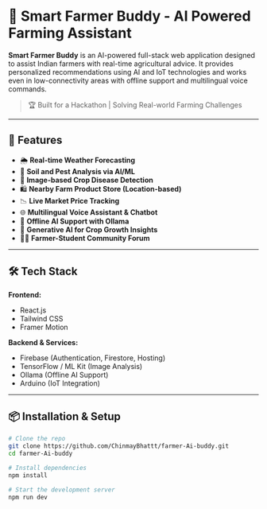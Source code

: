 # 🚜 Smart Farmer Buddy - AI Powered Farming Assistant

**Smart Farmer Buddy** is an AI-powered full-stack web application designed to assist Indian farmers with real-time agricultural advice. It provides personalized recommendations using AI and IoT technologies and works even in low-connectivity areas with offline support and multilingual voice commands.

> 🏆 Built for a Hackathon | Solving Real-world Farming Challenges

---

## 🌾 Features

- 🌦️ **Real-time Weather Forecasting**
- 🧪 **Soil and Pest Analysis via AI/ML**
- 📸 **Image-based Crop Disease Detection**
- 🛍️ **Nearby Farm Product Store (Location-based)**
- 📉 **Live Market Price Tracking**
- 🌐 **Multilingual Voice Assistant & Chatbot**
- 🧠 **Offline AI Support with Ollama**
- 🌱 **Generative AI for Crop Growth Insights**
- 👨‍🌾 **Farmer-Student Community Forum**

---

## 🛠 Tech Stack

**Frontend:**  
- React.js  
- Tailwind CSS  
- Framer Motion  

**Backend & Services:**  
- Firebase (Authentication, Firestore, Hosting)  
- TensorFlow / ML Kit (Image Analysis)  
- Ollama (Offline AI Support)  
- Arduino (IoT Integration)  

---

## 📦 Installation & Setup

```bash
# Clone the repo
git clone https://github.com/ChinmayBhattt/farmer-Ai-buddy.git
cd farmer-Ai-buddy

# Install dependencies
npm install

# Start the development server
npm run dev
